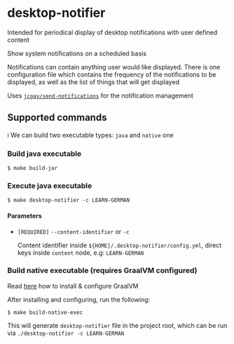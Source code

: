 # desktop-notifier

Intended for periodical display of desktop notifications with user defined content

Show system notifications on a scheduled basis

Notifications can contain anything user would like displayed. There is one configuration file which contains the
frequency of the notifications to be displayed, as well as the list of things that will get displayed

Uses [`jcgay/send-notifications`](https://github.com/jcgay/send-notification/wiki) for the notification management

## Supported commands

:information_source: We can build two executable types: `java` and `native` one

### Build java executable

```shell
$ make build-jar
```

### Execute java executable

```shell
$ make desktop-notifier -c LEARN-GERMAN
```

#### Parameters

* `[REQUIRED]` `--content-identifier` or `-c`

  Content identifier inside `${HOME}/.desktop-notifier/config.yml`, direct keys inside `content` node,
  e.g: `LEARN-GERMAN`

### Build native executable (requires GraalVM configured)

Read [here](https://quarkus.io/guides/building-native-image#configuring-graalvm) how to install & configure GraalVM

After installing and configuring, run the following:

```shell
$ make build-native-exec
```

This will generate `desktop-notifier` file in the project root, which can be run via `./desktop-notifier -c LEARN-GERMAN`